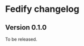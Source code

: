 <!-- deno-fmt-ignore-file -->

Fedify changelog
================

Version 0.1.0
-------------

To be released.
